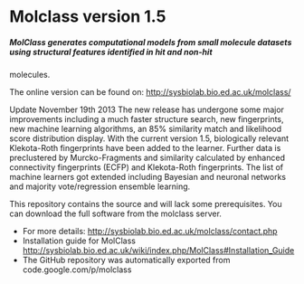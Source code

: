 # Molclass version 1.5
##### MolClass generates computational models from small molecule datasets using structural features identified in hit and non-hit
molecules.

The online version can be found on: http://sysbiolab.bio.ed.ac.uk/molclass/

Update November 19th 2013
The new release has undergone some major improvements including a much faster structure search, new fingerprints, new machine
learning algorithms, an 85% similarity match and likelihood score distribution display. With the current version 1.5, 
biologically relevant Klekota-Roth fingerprints have been added to the learner. Further data is preclustered by Murcko-Fragments
and similarity calculated by enhanced connectivity fingerprints (ECFP) and Klekota-Roth fingerprints. The list of machine 
learners got extended including Bayesian and neuronal networks and majority vote/regression ensemble learning.

This repository contains the source and will lack some prerequisites. You can download the full software from the molclass server.

* For more details: http://sysbiolab.bio.ed.ac.uk/molclass/contact.php
* Installation guide for MolClass http://sysbiolab.bio.ed.ac.uk/wiki/index.php/MolClass#Installation_Guide
* The GitHub repository was automatically exported from code.google.com/p/molclass

